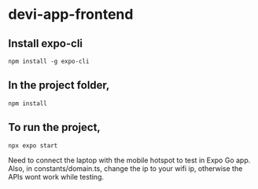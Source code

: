 # devi-app-frontend

## Install expo-cli
    npm install -g expo-cli

## In the project folder, 
    npm install

## To run the project, 
    npx expo start

Need to connect the laptop with the mobile hotspot to test in Expo Go app.
Also, in constants/domain.ts, change the ip to your wifi ip, otherwise the APIs wont work while testing.